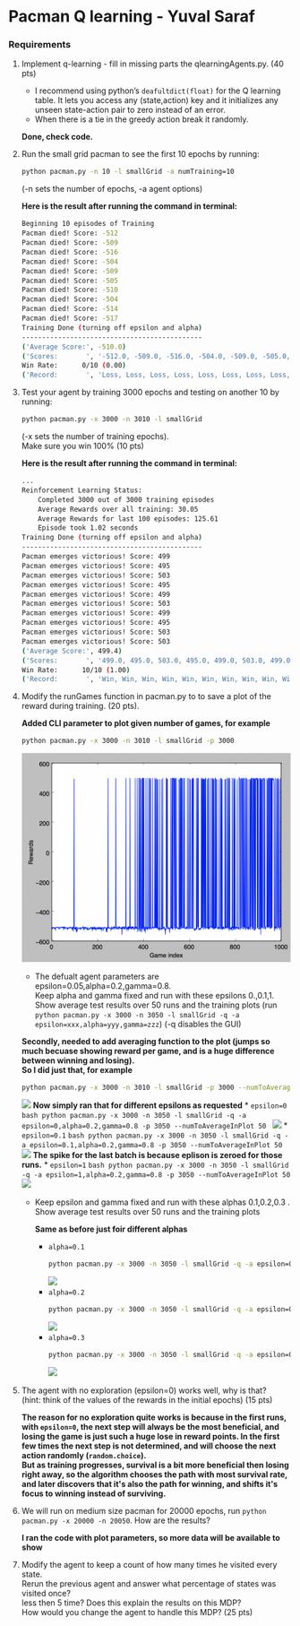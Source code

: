 # Pacman Q learning - Yuval Saraf
### Requirements
1. Implement q-learning - fill in missing parts the qlearningAgents.py. (40
pts)
    * I recommend using python’s `deafultdict(float)` for the Q learning table. It lets you access any (state,action) key and it initializes any unseen state-action pair to zero instead of an error.
    * When there is a tie in the greedy action break it randomly.

    **Done, check code.**
2. Run the small grid pacman to see the first 10 epochs by running:  
    ```bash
    python pacman.py -n 10 -l smallGrid -a numTraining=10
    ```
    (-n sets the number of epochs, -a agent options)

    **Here is the result after running the command in terminal:**  
    ```bash
    Beginning 10 episodes of Training
    Pacman died! Score: -512
    Pacman died! Score: -509
    Pacman died! Score: -516
    Pacman died! Score: -504
    Pacman died! Score: -509
    Pacman died! Score: -505
    Pacman died! Score: -510
    Pacman died! Score: -504
    Pacman died! Score: -514
    Pacman died! Score: -517
    Training Done (turning off epsilon and alpha)
    ---------------------------------------------
    ('Average Score:', -510.0)
    ('Scores:       ', '-512.0, -509.0, -516.0, -504.0, -509.0, -505.0, -510.0, -504.0, -514.0, -517.0')
    Win Rate:      0/10 (0.00)
    ('Record:       ', 'Loss, Loss, Loss, Loss, Loss, Loss, Loss, Loss, Loss, Loss')
    ```
3.
    Test your agent by training 3000 epochs and testing on another 10 by running:
    ```bash
    python pacman.py -x 3000 -n 3010 -l smallGrid
    ```
    (-x sets the number of training epochs).  
    Make sure you win 100% (10 pts)


    **Here is the result after running the command in terminal:**  
    ```bash
    ...
    Reinforcement Learning Status:
        Completed 3000 out of 3000 training episodes
        Average Rewards over all training: 30.05
        Average Rewards for last 100 episodes: 125.61
        Episode took 1.02 seconds
    Training Done (turning off epsilon and alpha)
    ---------------------------------------------
    Pacman emerges victorious! Score: 499
    Pacman emerges victorious! Score: 495
    Pacman emerges victorious! Score: 503
    Pacman emerges victorious! Score: 495
    Pacman emerges victorious! Score: 499
    Pacman emerges victorious! Score: 503
    Pacman emerges victorious! Score: 499
    Pacman emerges victorious! Score: 495
    Pacman emerges victorious! Score: 503
    Pacman emerges victorious! Score: 503
    ('Average Score:', 499.4)
    ('Scores:       ', '499.0, 495.0, 503.0, 495.0, 499.0, 503.0, 499.0, 495.0, 503.0, 503.0')
    Win Rate:      10/10 (1.00)
    ('Record:       ', 'Win, Win, Win, Win, Win, Win, Win, Win, Win, Win')
    ```
4. Modify the runGames function in pacman.py to to save a plot of the reward during training. (20 pts).  
    
    **Added CLI parameter to plot given number of games, for example**
    ```bash
    python pacman.py -x 3000 -n 3010 -l smallGrid -p 3000
    ```
    ![](images/2020-11-16-16-06-51.png)
    * The defualt agent parameters are epsilon=0.05,alpha=0.2,gamma=0.8.  
    Keep alpha and gamma fixed and run with these epsilons 0.,0.1,1.  
    Show average test results over 50 runs and the training plots (run `python pacman.py -x 3000 -n 3050 -l smallGrid -q -a epsilon=xxx,alpha=yyy,gamma=zzz`) (-q disables the GUI)

    **Secondly, needed to add averaging function to the plot (jumps so much becuase showing reward per game, and is a huge difference between winning and losing).  
    So I did just that, for example**
    ```bash
    python pacman.py -x 3000 -n 3010 -l smallGrid -p 3000 --numToAverageInPlot 50
    ```
    ![](2020-11-16-16-21-03.png)
    **Now simply ran that for different epsilons as requested**
        * `epsilon=0`  
            ```bash
            python pacman.py -x 3000 -n 3050 -l smallGrid -q -a epsilon=0,alpha=0.2,gamma=0.8 -p 3050 --numToAverageInPlot 50
            ```
            ![](2020-11-16-18-15-23.png)
        * `epsilon=0.1`
            ```bash
            python pacman.py -x 3000 -n 3050 -l smallGrid -q -a epsilon=0.1,alpha=0.2,gamma=0.8 -p 3050 --numToAverageInPlot 50
            ```
            ![](2020-11-16-18-17-22.png)
            **The spike for the last batch is because eplison is zeroed for those runs.**
        * `epsilon=1`
            ```bash
            python pacman.py -x 3000 -n 3050 -l smallGrid -q -a epsilon=1,alpha=0.2,gamma=0.8 -p 3050 --numToAverageInPlot 50
            ```
            ![](2020-11-16-18-18-10.png)
    * Keep epsilon and gamma fixed and run with these alphas 0.1,0.2,0.3 .  
    Show average test results over 50 runs and the training plots

        **Same as before just foir different alphas**
        * `alpha=0.1`
            ```bash
            python pacman.py -x 3000 -n 3050 -l smallGrid -q -a epsilon=0.05,alpha=0.1,gamma=0.8 -p 3050 --numToAverageInPlot 50
            ```
            ![](2020-11-16-18-23-50.png)
        * `alpha=0.2`
            ```bash
            python pacman.py -x 3000 -n 3050 -l smallGrid -q -a epsilon=0.05,alpha=0.2,gamma=0.8 -p 3050 --numToAverageInPlot 50
            ```
            ![](2020-11-16-18-17-22.png)
        * `alpha=0.3`
            ```bash
            python pacman.py -x 3000 -n 3050 -l smallGrid -q -a epsilon=0.05,alpha=0.3,gamma=0.8 -p 3050 --numToAverageInPlot 50
            ```
            ![](2020-11-16-18-24-59.png)
5. The agent with no exploration (epsilon=0) works well, why is that?  
    (hint: think of the values of the rewards in the initial epochs) (15 pts)

    **The reason for no exploration quite works is because in the first runs, with `epsilon=0`, the next step will always be the most beneficial, and losing the game is just such a huge lose in reward points.  In the first few times the next step is not determined, and will choose the next action randomly (`random.choice`).  
    But as training progresses, survival is a bit more beneficial then losing right away, so the algorithm chooses the path with most survival rate, and later discovers that it's also the path for winning, and shifts it's focus to winning instead of surviving.**

6. We will run on medium size pacman for 20000 epochs, run `python pacman.py -x 20000 -n 20050`. How are the results?

    **I ran the code with plot parameters, so more data will be available to show**

7. Modify the agent to keep a count of how many times he visited every state.  
    Rerun the previous agent and answer what percentage of states was visited once?  
    less then 5 time? Does this explain the results on this MDP?  
    How would you change the agent to handle this MDP? (25 pts)
